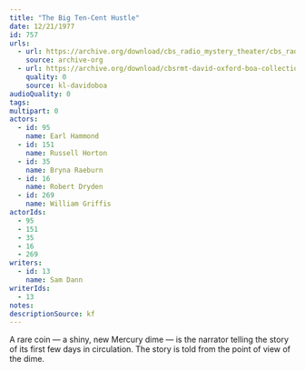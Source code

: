 ```yaml
---
title: "The Big Ten-Cent Hustle"
date: 12/21/1977
id: 757
urls: 
  - url: https://archive.org/download/cbs_radio_mystery_theater/cbs_radio_mystery_theater-0751-0800.zip/cbs_radio_mystery_theater-0751-0800%2Fcbsrmt_0757_the_big_ten_cent_hustle.mp3
    source: archive-org
  - url: https://archive.org/download/cbsrmt-david-oxford-boa-collection/CBSRMT-771221-0757-The-Big-Ten-Cent-Hustle-(128-48)_WBBM-JE-{BoA}.mp3
    quality: 0
    source: kl-davidoboa
audioQuality: 0
tags: 
multipart: 0
actors:  
  - id: 95
    name: Earl Hammond  
  - id: 151
    name: Russell Horton  
  - id: 35
    name: Bryna Raeburn  
  - id: 16
    name: Robert Dryden  
  - id: 269
    name: William Griffis
actorIds:  
  - 95  
  - 151  
  - 35  
  - 16  
  - 269
writers:  
  - id: 13
    name: Sam Dann
writerIds:  
  - 13
notes: 
descriptionSource: kf
---
```

A rare coin — a shiny, new Mercury dime — is the narrator telling the story of its first few days in circulation. The story is told from the point of view of the dime.